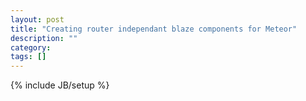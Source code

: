 ```yaml
---
layout: post
title: "Creating router independant blaze components for Meteor"
description: ""
category: 
tags: []
---
```

{% include JB/setup %}
